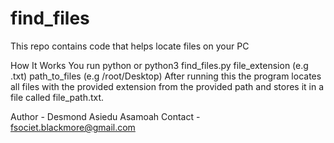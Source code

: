 # find_files

This repo contains code that helps locate files on your PC

How It Works
You run python or python3 find_files.py file_extension (e.g .txt) path_to_files (e.g /root/Desktop)
After running this the program locates all files with the provided extension from the provided path
and stores it in a file called file_path.txt.

Author - Desmond Asiedu Asamoah
Contact - fsociet.blackmore@gmail.com
